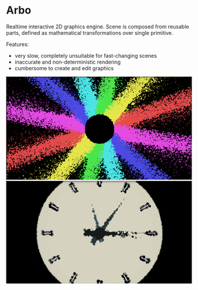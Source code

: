 # Arbo

Realtime interactive 2D graphics engine. Scene is composed from reusable parts, defined as mathematical transformations over single primitive.

Features:

* very slow, completely unsuitable for fast-changing scenes
* inaccurate and non-deterministic rendering
* cumbersome to create and edit graphics

![2018-08-29 rotating rays](media/2018-08-29%20rotating%20rays.gif "Rotating rays")
![2018-08-27 clock](media/2018-08-27%20clock.gif "Clock")
